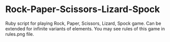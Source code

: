 # Rock-Paper-Scissors-Lizard-Spock
Ruby script for playing Rock, Paper, Scissors, Lizard, Spock game. Can be extended for infinite variants of elements.
You may see rules of this game in rules.png file.
